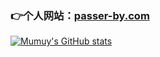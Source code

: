 ### 👉个人网站：[passer-by.com](https://passer-by.com)
[![Mumuy's GitHub stats](https://github-readme-stats.vercel.app/api?username=mumuy&show_icons=true&count_private=true&theme=vue-dark)](https://passer-by.com/)
